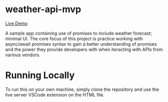 # weather-api-mvp

[Live Demo](https://pataskad.github.io/weather-api-mvp/)

A sample app containing use of promises to include weather forecast; minimal UI.  The core focus of this project is practice working with async/await promises syntax to gain a better understanding of promises and the power they provide developers with when iteracting with APIs from various vendors.

# Running Locally

To run this on your own machine, simply clone the repository and use the live server VSCode extension on the HTML file.

